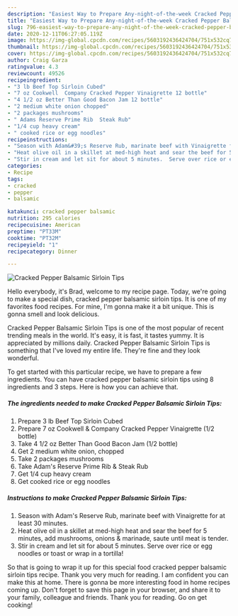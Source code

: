 ```yaml
---
description: "Easiest Way to Prepare Any-night-of-the-week Cracked Pepper Balsamic Sirloin Tips"
title: "Easiest Way to Prepare Any-night-of-the-week Cracked Pepper Balsamic Sirloin Tips"
slug: 796-easiest-way-to-prepare-any-night-of-the-week-cracked-pepper-balsamic-sirloin-tips
date: 2020-12-11T06:27:05.119Z
image: https://img-global.cpcdn.com/recipes/5603192436424704/751x532cq70/cracked-pepper-balsamic-sirloin-tips-recipe-main-photo.jpg
thumbnail: https://img-global.cpcdn.com/recipes/5603192436424704/751x532cq70/cracked-pepper-balsamic-sirloin-tips-recipe-main-photo.jpg
cover: https://img-global.cpcdn.com/recipes/5603192436424704/751x532cq70/cracked-pepper-balsamic-sirloin-tips-recipe-main-photo.jpg
author: Craig Garza
ratingvalue: 4.3
reviewcount: 49526
recipeingredient:
- "3 lb Beef Top Sirloin Cubed"
- "7 oz Cookwell  Company Cracked Pepper Vinaigrette 12 bottle"
- "4 1/2 oz Better Than Good Bacon Jam 12 bottle"
- "2 medium white onion chopped"
- "2 packages mushrooms"
- " Adams Reserve Prime Rib  Steak Rub"
- "1/4 cup heavy cream"
- " cooked rice or egg noodles"
recipeinstructions:
- "Season with Adam&#39;s Reserve Rub, marinate beef with Vinaigrette for at least 30 minutes."
- "Heat olive oil in a skillet at med-high heat and sear the beef for 5 minutes, add mushrooms, onions &amp; marinade, saute until meat is tender."
- "Stir in cream and let sit for about 5 minutes.  Serve over rice or egg noodles or toast or wrap in a tortilla!"
categories:
- Recipe
tags:
- cracked
- pepper
- balsamic

katakunci: cracked pepper balsamic 
nutrition: 295 calories
recipecuisine: American
preptime: "PT33M"
cooktime: "PT32M"
recipeyield: "1"
recipecategory: Dinner

---
```



![Cracked Pepper Balsamic Sirloin Tips](https://img-global.cpcdn.com/recipes/5603192436424704/751x532cq70/cracked-pepper-balsamic-sirloin-tips-recipe-main-photo.jpg)

Hello everybody, it's Brad, welcome to my recipe page. Today, we're going to make a special dish, cracked pepper balsamic sirloin tips. It is one of my favorites food recipes. For mine, I'm gonna make it a bit unique. This is gonna smell and look delicious.

Cracked Pepper Balsamic Sirloin Tips is one of the most popular of recent trending meals in the world. It's easy, it is fast, it tastes yummy. It is appreciated by millions daily. Cracked Pepper Balsamic Sirloin Tips is something that I've loved my entire life. They're fine and they look wonderful.




To get started with this particular recipe, we have to prepare a few ingredients. You can have cracked pepper balsamic sirloin tips using 8 ingredients and 3 steps. Here is how you can achieve that.

<!--inarticleads1-->

##### The ingredients needed to make Cracked Pepper Balsamic Sirloin Tips:

1. Prepare 3 lb Beef Top Sirloin Cubed
1. Prepare 7 oz Cookwell &amp; Company Cracked Pepper Vinaigrette (1/2 bottle)
1. Take 4 1/2 oz Better Than Good Bacon Jam (1/2 bottle)
1. Get 2 medium white onion, chopped
1. Take 2 packages mushrooms
1. Take  Adam&#39;s Reserve Prime Rib &amp; Steak Rub
1. Get 1/4 cup heavy cream
1. Get  cooked rice or egg noodles




<!--inarticleads2-->

##### Instructions to make Cracked Pepper Balsamic Sirloin Tips:

1. Season with Adam&#39;s Reserve Rub, marinate beef with Vinaigrette for at least 30 minutes.
1. Heat olive oil in a skillet at med-high heat and sear the beef for 5 minutes, add mushrooms, onions &amp; marinade, saute until meat is tender.
1. Stir in cream and let sit for about 5 minutes.  Serve over rice or egg noodles or toast or wrap in a tortilla!




So that is going to wrap it up for this special food cracked pepper balsamic sirloin tips recipe. Thank you very much for reading. I am confident you can make this at home. There is gonna be more interesting food in home recipes coming up. Don't forget to save this page in your browser, and share it to your family, colleague and friends. Thank you for reading. Go on get cooking!
